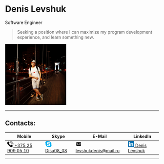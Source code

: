 # Denis Levshuk 
Software Engineer

> Seeking a position where I can maximize my program development experience, and learn something new.

<img src="./public/img/avatar.jpg" alt="drawing" style="width:200px;"/>

---

## Contacts:
| Mobile                                                                                                                       | Skype                                                                                                | E-Mail                                                                                                                                   | LinkedIn                                                                                                                                             |
| ---------------------------------------------------------------------------------------------------------------------------- | ---------------------------------------------------------------------------------------------------- | ---------------------------------------------------------------------------------------------------------------------------------------- | ---------------------------------------------------------------------------------------------------------------------------------------------------- |
| <a href="tel:+375259090510"><img src="./public/img/phone-logo.png" alt="drawing" style="width:20px;"/> +375 25 909 05 10</a> | <a href="#"><img src="./public/img/skype-logo.png" alt="drawing" style="width:20px;"/> Disa08_08</a> | <a href="mailto:levshukdenis@mail.ru"><img src="./public/img/mail-logo.png" alt="drawing" style="width:20px;"/> levshukdenis@mail.ru</a> | <a href="https://www.linkedin.com/in/denislevshuk/"><img src="./public/img/linkedIn-logo.png" alt="linkedin" style="width:20px;"/> Denis Levshuk</a> |

---
